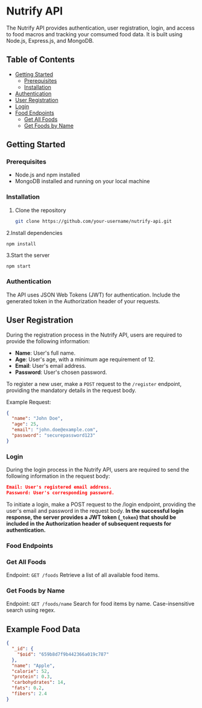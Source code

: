 # Nutrify API

The Nutrify API provides authentication, user registration, login, and access to food macros and tracking your comsumed food data. It is built using Node.js, Express.js, and MongoDB.


## Table of Contents
- [Getting Started](#getting-started)
  - [Prerequisites](#prerequisites)
  - [Installation](#installation)
- [Authentication](#authentication)
- [User Registration](#user-registration)
- [Login](#login)
- [Food Endpoints](#food-endpoints)
  - [Get All Foods](#get-all-foods)
  - [Get Foods by Name](#get-foods-by-name)


## Getting Started

### Prerequisites

- Node.js and npm installed
- MongoDB installed and running on your local machine

### Installation

1. Clone the repository
   ```bash
   git clone https://github.com/your-username/nutrify-api.git


2.Install dependencies
```bash
npm install 
```

3.Start the server
```
npm start
```

### Authentication
The API uses JSON Web Tokens (JWT) for authentication. Include the generated token in the Authorization header of your requests.

## User Registration

During the registration process in the Nutrify API, users are required to provide the following information:

- **Name**: User's full name.
- **Age**: User's age, with a minimum age requirement of 12.
- **Email**: User's email address.
- **Password**: User's chosen password.

To register a new user, make a `POST` request to the `/register` endpoint, providing the mandatory details in the request body.

Example Request:
```json
{
  "name": "John Doe",
  "age": 25,
  "email": "john.doe@example.com",
  "password": "securepassword123"
}
```

### Login
During the login process in the Nutrify API, users are required to send the following information in the request body:
```json
Email: User's registered email address.
Password: User's corresponding password.
```
To initiate a login, make a POST request to the /login endpoint, providing the user's email and password in the request body.
**In the successful login response, the server provides a JWT token (`_token`) that should be included in the Authorization header of subsequent requests for authentication.**


### Food Endpoints

### Get All Foods
Endpoint: `GET /foods`
Retrieve a list of all available food items.

### Get Foods by Name
Endpoint: `GET /foods/name`
Search for food items by name. Case-insensitive search using regex.

## Example Food Data

```json
{
  "_id": {
    "$oid": "659b8d7f9b442366a019c787"
  },
  "name": "Apple",
  "calorie": 52,
  "protein": 0.3,
  "carbohydrates": 14,
  "fats": 0.2,
  "fibers": 2.4
}
```
